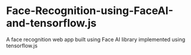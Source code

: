 # Face-Recognition-using-FaceAI-and-tensorflow.js
A face recognition web app built using Face AI library implemented using tensorflow.js
